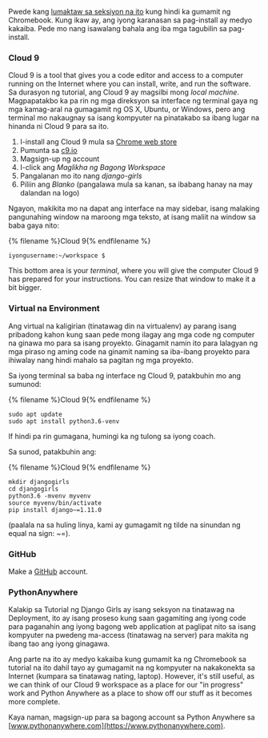 Pwede kang [lumaktaw sa seksiyon na ito](http://tutorial.djangogirls.org/en/installation/#install-python) kung hindi ka gumamit ng Chromebook. Kung ikaw ay, ang iyong karanasan sa pag-install ay medyo kakaiba. Pede mo nang isawalang bahala ang iba mga tagubilin sa pag-install.

### Cloud 9

Cloud 9 is a tool that gives you a code editor and access to a computer running on the Internet where you can install, write, and run the software. Sa durasyon ng tutorial, ang Cloud 9 ay magsilbi mong *local machine*. Magpapatakbo ka pa rin ng mga direksyon sa interface ng terminal gaya ng mga kamag-aral na gumagamit ng OS X, Ubuntu, or Windows, pero ang terminal mo nakaugnay sa isang kompyuter na pinatakabo sa ibang lugar na hinanda ni Cloud 9 para sa ito.

1. I-install ang Cloud 9 mula sa [Chrome web store](https://chrome.google.com/webstore/detail/cloud9/nbdmccoknlfggadpfkmcpnamfnbkmkcp)
2. Pumunta sa [c9.io](https://c9.io)
3. Magsign-up ng account
4. I-click ang *Maglikha ng Bagong Workspace*
5. Pangalanan mo ito nang *django-girls*
6. Piliin ang *Blanko* (pangalawa mula sa kanan, sa ibabang hanay na may dalandan na logo)

Ngayon, makikita mo na dapat ang interface na may sidebar, isang malaking pangunahing window na maroong mga teksto, at isang maliit na window sa baba gaya nito:

{% filename %}Cloud 9{% endfilename %}

    iyongusername:~/workspace $
    

This bottom area is your *terminal*, where you will give the computer Cloud 9 has prepared for your instructions. You can resize that window to make it a bit bigger.

### Virtual na Environment

Ang virtual na kaligirian (tinatawag din na virtualenv) ay parang isang pribadong kahon kung saan pede mong ilagay ang mga code ng computer na ginawa mo para sa isang proyekto. Ginagamit namin ito para lalagyan ng mga piraso ng aming code na ginamit naming sa iba-ibang proyekto para ihiwalay nang hindi mahalo sa pagitan ng mga proyekto.

Sa iyong terminal sa baba ng interface ng Cloud 9, patakbuhin mo ang sumunod:

{% filename %}Cloud 9{% endfilename %}

    sudo apt update
    sudo apt install python3.6-venv
    

If hindi pa rin gumagana, humingi ka ng tulong sa iyong coach.

Sa sunod, patakbuhin ang:

{% filename %}Cloud 9{% endfilename %}

    mkdir djangogirls
    cd djangogirls
    python3.6 -mvenv myvenv
    source myvenv/bin/activate
    pip install django~=1.11.0
    

(paalala na sa huling linya, kami ay gumagamit ng tilde na sinundan ng equal na sign: ~=).

### GitHub

Make a [GitHub](https://github.com) account.

### PythonAnywhere

Kalakip sa Tutorial ng Django Girls ay isang seksyon na tinatawag na Deployment, ito ay isang proseso kung saan gagamiting ang iyong code para paganahin ang iyong bagong web application at paglipat nito sa isang kompyuter na pwedeng ma-access (tinatawag na server) para makita ng ibang tao ang iyong ginagawa.

Ang parte na ito ay medyo kakaiba kung gumamit ka ng Chromebook sa tutorial na ito dahil tayo ay gumagamit na ng kompyuter na nakakonekta sa Internet (kumpara sa tinatawag nating, laptop). However, it's still useful, as we can think of our Cloud 9 workspace as a place for our "in progress" work and Python Anywhere as a place to show off our stuff as it becomes more complete.

Kaya naman, magsign-up para sa bagong account sa Python Anywhere sa [www.pythonanywhere.com](https://www.pythonanywhere.com).